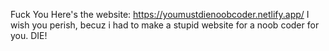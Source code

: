 Fuck You
Here's the website: https://youmustdienoobcoder.netlify.app/
I wish you perish, becuz i had to make a stupid website for a noob coder for you. DIE!
